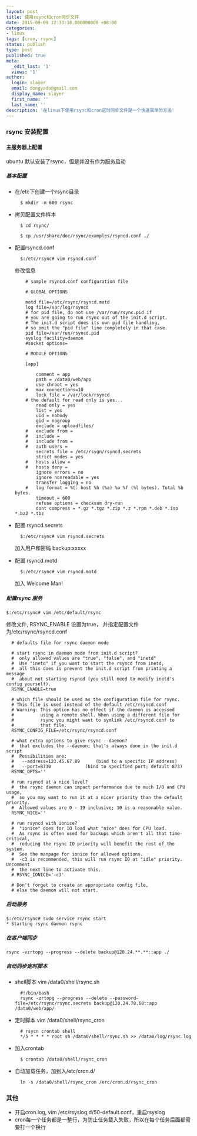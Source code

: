 ```yaml
---
layout: post
title: 使用rsync和cron同步文件
date: 2015-09-09 12:33:18.000000000 +08:00
categories:
- linux
tags: [cron, rsync]
status: publish
type: post
published: true
meta:
  _edit_last: '1'
  views: '1'
author:
  login: slayer
  email: dongyado@gmail.com
  display_name: slayer
  first_name: ''
  last_name: ''
description: '在linux下使用rsync和cron定时同步文件是一个快速简单的方法'
---
```


<!-- more -->

### rsync 安装配置

#### 主服务器上配置
ubuntu 默认安装了rsync，但是并没有作为服务启动

##### 基本配置

* 在/etc下创建一个rsync目录 

        $ mkdir -m 600 rsync

* 拷贝配置文件样本

        $ cd rsync/
        
        $ cp /usr/share/doc/rsync/examples/rsyncd.conf ./

* 配置rsyncd.conf

        $:/etc/rsync# vim rsyncd.conf

    修改信息
    
          # sample rsyncd.conf configuration file
          
          # GLOBAL OPTIONS
          
          motd file=/etc/rsync/rsyncd.motd
          log file=/var/log/rsyncd
          # for pid file, do not use /var/run/rsync.pid if
          # you are going to run rsync out of the init.d script.
          # The init.d script does its own pid file handling,
          # so omit the "pid file" line completely in that case.
          pid file=/var/run/rsyncd.pid
          syslog facility=daemon
          #socket options=
          
          # MODULE OPTIONS
          
          [app]
          
              comment = app
              path = /data0/web/app
              use chroot = yes
          #   max connections=10
              lock file = /var/lock/rsyncd
          # the default for read only is yes...
              read only = yes
              list = yes
              uid = nobody
              gid = nogroup
              exclude = uploadfiles/
          #   exclude from = 
          #   include =
          #   include from =
          #   auth users = 
              secrets file = /etc/rsygn/rsyncd.secrets
              strict modes = yes
          #   hosts allow =
          #   hosts deny =
              ignore errors = no
              ignore nonreadable = yes
              transfer logging = no
          #   log format = %t: host %h (%a) %o %f (%l bytes). Total %b bytes.
              timeout = 600
              refuse options = checksum dry-run
              dont compress = *.gz *.tgz *.zip *.z *.rpm *.deb *.iso *.bz2 *.tbz


* 配置 rsyncd.secrets

        $:/etc/rsync# vim rsyncd.secrets
        
    加入用户和密码
        backup:xxxxx

* 配置 rsyncd.motd

        $:/etc/rsync# vim rsyncd.motd
        
    加入
        Welcome Man!
        
##### 配置rsync 服务

    $:/etc/rsync# vim /etc/default/rsync 
    
修改文件, RSYNC_ENABLE 设置为true， 并指定配置文件为/etc/rsync/rsyncd.conf

      # defaults file for rsync daemon mode
      
      # start rsync in daemon mode from init.d script?
      #  only allowed values are "true", "false", and "inetd"
      #  Use "inetd" if you want to start the rsyncd from inetd,
      #  all this does is prevent the init.d script from printing a message
      #  about not starting rsyncd (you still need to modify inetd's config yourself).
      RSYNC_ENABLE=true
      
      # which file should be used as the configuration file for rsync.
      # This file is used instead of the default /etc/rsyncd.conf
      # Warning: This option has no effect if the daemon is accessed
      #          using a remote shell. When using a different file for
      #          rsync you might want to symlink /etc/rsyncd.conf to
      #          that file.
      RSYNC_CONFIG_FILE=/etc/rsync/rsyncd.conf
      
      # what extra options to give rsync --daemon?
      #  that excludes the --daemon; that's always done in the init.d script
      #  Possibilities are:
      #   --address=123.45.67.89      (bind to a specific IP address)
      #   --port=8730             (bind to specified port; default 873)
      RSYNC_OPTS=''
      
      # run rsyncd at a nice level?
      #  the rsync daemon can impact performance due to much I/O and CPU usage,
      #  so you may want to run it at a nicer priority than the default priority.
      #  Allowed values are 0 - 19 inclusive; 10 is a reasonable value.
      RSYNC_NICE=''
      
      # run rsyncd with ionice?
      #  "ionice" does for IO load what "nice" does for CPU load.
      #  As rsync is often used for backups which aren't all that time-critical,
      #  reducing the rsync IO priority will benefit the rest of the system.
      #  See the manpage for ionice for allowed options.
      #  -c3 is recommended, this will run rsync IO at "idle" priority. Uncomment
      #  the next line to activate this.
      # RSYNC_IONICE='-c3'
      
      # Don't forget to create an appropriate config file,
      # else the daemon will not start.

##### 启动服务

    $:/etc/rsync# sudo service rsync start
    * Starting rsync daemon rsync
    
##### 在客户端同步

    rsync -vzrtopg --progress --delete backup@120.24.**.**::app ./


##### 自动同步定时脚本

* shell脚本 vim /data0/shell/rsync.sh
	
	    #!/bin/bash
	    rsync -zrtopg --progress --delete --password-file=/etc/rsync/rsync.secrets backup@120.24.78.68::app /data0/web/app/

* 定时脚本 vim /data0/shell/rsync_cron

        # rsycn crontab shell
        */5 * * * * root sh /data0/shell/rsync.sh >> /data0/log/rsync.log
        
* 加入crontab

        $ crontab /data0/shell/rsync_cron

* 自动加载任务，加到入/etc/cron.d/

	    ln -s /data0/shell/rsync_cron /erc/cron.d/rsync_cron


### 其他
* 开启cron.log, vim /etc/rsyslog.d/50-default.conf，重启rsyslog
* cron每一个任务都是一整行，为防止任务载入失败，所以在每个任务后面都需要打一个换行


